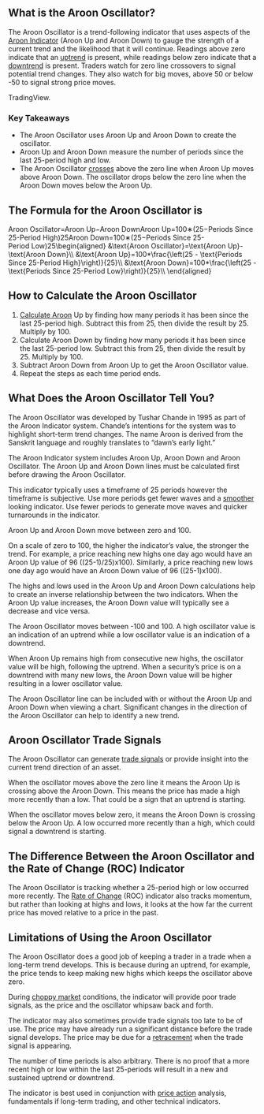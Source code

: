 ## What is the Aroon Oscillator?

The Aroon Oscillator is a trend-following indicator that uses aspects of the [Aroon Indicator](https://www.investopedia.com/terms/a/aroon.asp) (Aroon Up and Aroon Down) to gauge the strength of a current trend and the likelihood that it will continue. Readings above zero indicate that an [uptrend](https://www.investopedia.com/terms/u/uptrend.asp) is present, while readings below zero indicate that a [downtrend](https://www.investopedia.com/terms/d/downtrend.asp) is present. Traders watch for zero line crossovers to signal potential trend changes. They also watch for big moves, above 50 or below -50 to signal strong price moves.

TradingView.

### Key Takeaways

-   The Aroon Oscillator uses Aroon Up and Aroon Down to create the oscillator.
-   Aroon Up and Aroon Down measure the number of periods since the last 25-period high and low.
-   The Aroon Oscillator [crosses](https://www.investopedia.com/terms/c/crossover.asp) above the zero line when Aroon Up moves above Aroon Down. The oscillator drops below the zero line when the Aroon Down moves below the Aroon Up.

## The Formula for the Aroon Oscillator is

Aroon Oscillator\=Aroon Up−Aroon DownAroon Up\=100∗(25−Periods Since 25-Period High)25Aroon Down\=100∗(25−Periods Since 25-Period Low)25\\begin{aligned} &\\text{Aroon Oscillator}=\\text{Aroon Up}-\\text{Aroon Down}\\\\ &\\text{Aroon Up}=100\*\\frac{\\left(25 - \\text{Periods Since 25-Period High}\\right)}{25}\\\\ &\\text{Aroon Down}=100\*\\frac{\\left(25 - \\text{Periods Since 25-Period Low}\\right)}{25}\\\\ \\end{aligned}

## How to Calculate the Aroon Oscillator

1.  [Calculate Aroon](https://www.investopedia.com/ask/answers/112814/what-aroon-indicator-formula-and-how-indicator-calculated.asp) Up by finding how many periods it has been since the last 25-period high. Subtract this from 25, then divide the result by 25. Multiply by 100.
2.  Calculate Aroon Down by finding how many periods it has been since the last 25-period low. Subtract this from 25, then divide the result by 25. Multiply by 100.
3.  Subtract Aroon Down from Aroon Up to get the Aroon Oscillator value.
4.  Repeat the steps as each time period ends.

## What Does the Aroon Oscillator Tell You?

The Aroon Oscillator was developed by Tushar Chande in 1995 as part of the Aroon Indicator system. Chande’s intentions for the system was to highlight short-term trend changes. The name Aroon is derived from the Sanskrit language and roughly translates to “dawn’s early light.”

The Aroon Indicator system includes Aroon Up, Aroon Down and Aroon Oscillator. The Aroon Up and Aroon Down lines must be calculated first before drawing the Aroon Oscillator.

This indicator typically uses a timeframe of 25 periods however the timeframe is subjective. Use more periods get fewer waves and a [smoother](https://www.investopedia.com/terms/d/data-smoothing.asp) looking indicator. Use fewer periods to generate move waves and quicker turnarounds in the indicator.

Aroon Up and Aroon Down move between zero and 100.

On a scale of zero to 100, the higher the indicator’s value, the stronger the trend. For example, a price reaching new highs one day ago would have an Aroon Up value of 96 ((25-1)/25)x100). Similarly, a price reaching new lows one day ago would have an Aroon Down value of 96 ((25-1)x100).

The highs and lows used in the Aroon Up and Aroon Down calculations help to create an inverse relationship between the two indicators. When the Aroon Up value increases, the Aroon Down value will typically see a decrease and vice versa.

The Aroon Oscillator moves between -100 and 100. A high oscillator value is an indication of an uptrend while a low oscillator value is an indication of a downtrend.

When Aroon Up remains high from consecutive new highs, the oscillator value will be high, following the uptrend. When a security’s price is on a downtrend with many new lows, the Aroon Down value will be higher resulting in a lower oscillator value.

The Aroon Oscillator line can be included with or without the Aroon Up and Aroon Down when viewing a chart. Significant changes in the direction of the Aroon Oscillator can help to identify a new trend.

## Aroon Oscillator Trade Signals

The Aroon Oscillator can generate [trade signals](https://www.investopedia.com/terms/t/trade-signal.asp) or provide insight into the current trend direction of an asset.

When the oscillator moves above the zero line it means the Aroon Up is crossing above the Aroon Down. This means the price has made a high more recently than a low. That could be a sign that an uptrend is starting.

When the oscillator moves below zero, it means the Aroon Down is crossing below the Aroon Up. A low occurred more recently than a high, which could signal a downtrend is starting.

## The Difference Between the Aroon Oscillator and the Rate of Change (ROC) Indicator

The Aroon Oscillator is tracking whether a 25-period high or low occurred more recently. The [Rate of Change](https://www.investopedia.com/terms/p/pricerateofchange.asp) (ROC) indicator also tracks momentum, but rather than looking at highs and lows, it looks at the how far the current price has moved relative to a price in the past.

## Limitations of Using the Aroon Oscillator

The Aroon Oscillator does a good job of keeping a trader in a trade when a long-term trend develops. This is because during an uptrend, for example, the price tends to keep making new highs which keeps the oscillator above zero.

During [choppy market](https://www.investopedia.com/terms/c/choppymarket.asp) conditions, the indicator will provide poor trade signals, as the price and the oscillator whipsaw back and forth.

The indicator may also sometimes provide trade signals too late to be of use. The price may have already run a significant distance before the trade signal develops. The price may be due for a [retracement](https://www.investopedia.com/terms/r/retracement.asp) when the trade signal is appearing.

The number of time periods is also arbitrary. There is no proof that a more recent high or low within the last 25-periods will result in a new and sustained uptrend or downtrend.

The indicator is best used in conjunction with [price action](https://www.investopedia.com/terms/p/price-action.asp) analysis, fundamentals if long-term trading, and other technical indicators.